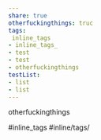 ```yaml
---
share: true
otherfuckingthings: truc
tags: 
 inline_tags
- inline_tags_
- test
- test
- otherfuckingthings
testList:
- list
- list
---
```


otherfuckingthings

#inline_tags
#inline/tags/

